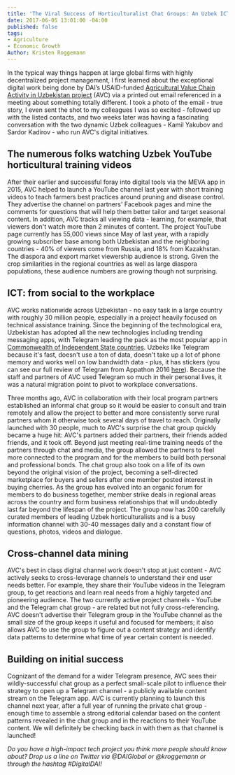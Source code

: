 ```yaml
---
title: 'The Viral Success of Horticulturalist Chat Groups: An Uzbek ICT4Ag Case Study'
date: 2017-06-05 13:01:00 -04:00
published: false
tags:
- Agriculture
- Economic Growth
Author: Kristen Roggemann
---
```


In the typical way things happen at large global firms with highly decentralized project management, I first learned about the exceptional digital work being done by DAI’s USAID-funded [Agricultural Value Chain Activity in Uzbekistan project](https://www.dai.com/our-work/projects/uzbekistan-usaid-agricultural-value-chain-activity-uzbekistan-uzbekistan-avc) (AVC) via a printed out email referenced in a meeting about something totally different. I took a photo of the email - true story, I even sent the shot to my colleagues I was so excited - followed up with the listed contacts, and two weeks later was  having a fascinating conversation with the two dynamic Uzbek colleagues - Kamil Yakubov and Sardor Kadirov -  who run AVC's digital initiatives.

<!--more-->

## The numerous folks watching Uzbek YouTube horticultural training videos

After their earlier and successful foray into digital tools via the MEVA app in 2015, AVC helped to launch a YouTube channel last year with short training videos to teach farmers best practices around pruning and disease control. They advertise the channel on partners' Facebook pages and mine the comments for questions that will help them better tailor and target seasonal content. In addition, AVC tracks all viewing data - learning, for example, that viewers don't watch more than 2 minutes of content. The project YouTube page currently has 55,000 views since May of last year, with a rapidly growing subscriber base among both Uzbekistan and the neighboring countries - 40% of viewers come from Russia, and 18% from Kazakhstan. The diaspora and export market viewership audience is strong. Given the crop similarities in the regional countries as well as large diaspora populations, these audience numbers are growing though not surprising.

## ICT: from social to the workplace

AVC works nationwide across Uzbekistan - no easy task in a large country with roughly 30 million people, especially in a project heavily focused on technical assistance training. Since the beginning of the technological era, Uzbekistan has adopted all the new technologies including trending messaging apps, with Telegram leading the pack as the most popular app in [Commonwealth of Independent State countries](http://www.cisstat.com/eng/cis.htm). Uzbeks like Telegram because it's fast, doesn't use a ton of data, doesn't take up a lot of phone memory and works well on low bandwidth data - plus, it has stickers (you can see our full review of Telegram from Appathon 2016 [here](https://dai-global-digital.com/app-a-thon-2016-telegram-for-development.html)).  Because the staff and partners of AVC used Telegram so much in their personal lives, it was a natural migration point to pivot to workplace conversations.

Three months ago, AVC in collaboration with their local program partners established an informal chat group so it would be easier to consult and train remotely and allow the project to better and more consistently serve rural partners whom it otherwise took several days of travel to reach. Originally launched with 30 people, much to AVC's surprise the chat group quickly became a huge hit: AVC's partners added their partners, their friends added friends, and it took off. Beyond just meeting real-time training needs of the partners through chat and media, the group allowed the partners to feel more connected to the program and for the members to build both personal and professional bonds. The chat group also took on a life of its own beyond the original vision of the project, becoming a self-directed marketplace for buyers and sellers after one member posted interest in buying cherries. As the group has evolved into an organic forum for members to do business together, member strike deals in regional areas across the country and form business relationships that will undoubtedly last far beyond the lifespan of the project. The group now has 200 carefully curated members of leading Uzbek horticulturalists and is a busy information channel with 30-40 messages daily and a constant flow of questions, photos, videos and dialogue.

## Cross-channel data mining

AVC's best in class digital channel work doesn't stop at just content - AVC actively seeks to cross-leverage channels to understand their end user needs better. For example, they share their YouTube videos in the Telegram group, to get reactions and learn real needs from a highly targeted and pioneering audience. The two currently active project channels - YouTube and the Telegram chat group - are related but not fully cross-referencing. AVC doesn't advertise their Telegram group in the YouTube channel as the small size of the group keeps it useful and focused for members; it also allows AVC to use the group to figure out a content strategy and identify data patterns to determine what time of year certain content is needed.

## Building on initial success

Cognizant of the demand for a wider Telegram presence, AVC sees their wildly-successful chat group as a perfect small-scale pilot to influence their strategy to open up a Telegram channel - a publicly available content stream on the Telegram app. AVC is currently planning to launch this channel next year, after a full year of running the private chat group - enough time to assemble a strong editorial calendar based on the content patterns revealed in the chat group and in the reactions to their YouTube content. We will definitely be checking back in with them as that channel is launched!

*Do you have a high-impact tech project you think more people should know about? Drop us a line on Twitter via @DAIGlobal or @kroggemann or through the hashtag #DigitalDAI!*